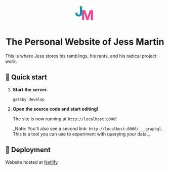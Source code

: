 <p align="center">
  <a href="https://jessmart.in">
    <img alt="Gatsby" src="https://raw.githubusercontent.com/jessmartin/jessmartdotin-gatsby/master/src/images/jm-logo-favicon.png" width="60" />
  </a>
</p>
<h1 align="center">
  The Personal Website of Jess Martin
</h1>

This is where Jess stores his ramblings, his rants, and his radical project work.

## 🚀 Quick start

1.  **Start the server.**

    ```shell
    gatsby develop
    ```

1.  **Open the source code and start editing!**

    The site is now running at `http://localhost:8000`!

    \_Note: You'll also see a second link: `http://localhost:8000/___graphql`. This is a tool you can use to experiment with querying your data.\_

## 💫 Deployment

Website hosted at [Netlify](https://jessmartdotin.netlify.app/)
